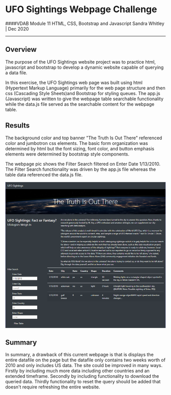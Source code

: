 # UFO Sightings Webpage Challenge
####VDAB Module 11 HTML, CSS, Bootstrap and Javascript 
Sandra Whitley | Dec 2020
**************************************************

## Overview 
The purpose of the UFO Sightings website project was to practice html, javascript and bootstrap to develop a dynamic website capable of querying a data file. 

In this exercise, the UFO Sightings web page was built using html (Hypertext Markup Language) primarily for the web page structure and then css (Cascading Style Sheets)and Bootstrap for styling queues. The app.js (Javascript) was written to give the webpage table searchable functionality while the data.js file served as the searchable content for the webpage table.

## Results
The background color and top banner "The Truth Is Out There" referenced color and jumbotron css elements. The basic form organization was determined by html but the font sizing, font color, and button emphasis elements were determined by bootstrap style components.

The webpage pic shows the Filter Search filtered on Enter Date 1/13/2010. The Filter Search functionality was driven by the app.js file  whereas the table data referenced the data.js file.


![webpage](/static/images/ufos_sighting.PNG)



## Summary
In summary, a drawback of this current webpage is that is displays the entire datafile on the page but the datafile only contains two weeks worth of 2010 and only includes US data.
The site could be improved in many ways. Firstly by including much more data including other countries and an extended timeframe. Secondly by including functionality to download the queried data. Thirdly functionality to reset the query should be added that doesn't require refreshing the entire website.



